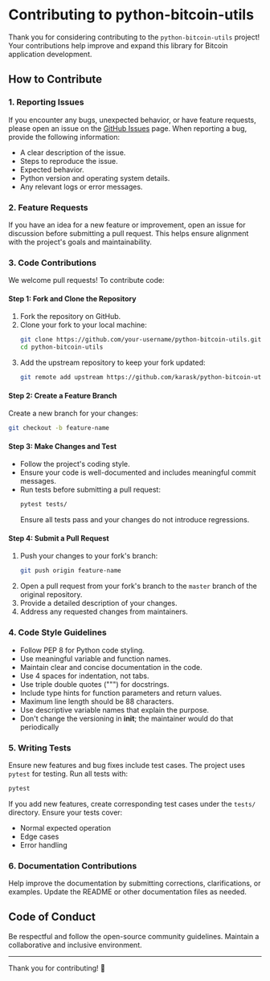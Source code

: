 # Contributing to python-bitcoin-utils

Thank you for considering contributing to the `python-bitcoin-utils` project! Your contributions help improve and expand this library for Bitcoin application development.

## How to Contribute

### 1. Reporting Issues

If you encounter any bugs, unexpected behavior, or have feature requests, please open an issue on the [GitHub Issues](https://github.com/karask/python-bitcoin-utils/issues) page. When reporting a bug, provide the following information:

- A clear description of the issue.
- Steps to reproduce the issue.
- Expected behavior.
- Python version and operating system details.
- Any relevant logs or error messages.

### 2. Feature Requests

If you have an idea for a new feature or improvement, open an issue for discussion before submitting a pull request. This helps ensure alignment with the project's goals and maintainability.

### 3. Code Contributions

We welcome pull requests! To contribute code:

#### Step 1: Fork and Clone the Repository

1. Fork the repository on GitHub.
2. Clone your fork to your local machine:
   ```sh
   git clone https://github.com/your-username/python-bitcoin-utils.git
   cd python-bitcoin-utils
   ```
3. Add the upstream repository to keep your fork updated:
   ```sh
   git remote add upstream https://github.com/karask/python-bitcoin-utils.git
   ```

#### Step 2: Create a Feature Branch

Create a new branch for your changes:

```sh
git checkout -b feature-name
```

#### Step 3: Make Changes and Test

- Follow the project's coding style.
- Ensure your code is well-documented and includes meaningful commit messages.
- Run tests before submitting a pull request:
  ```sh
  pytest tests/
  ```
  Ensure all tests pass and your changes do not introduce regressions.

#### Step 4: Submit a Pull Request

1. Push your changes to your fork's branch:
   ```sh
   git push origin feature-name
   ```
2. Open a pull request from your fork's branch to the `master` branch of the original repository.
3. Provide a detailed description of your changes.
4. Address any requested changes from maintainers.

### 4. Code Style Guidelines

- Follow PEP 8 for Python code styling.
- Use meaningful variable and function names.
- Maintain clear and concise documentation in the code.
- Use 4 spaces for indentation, not tabs.
- Use triple double quotes (""") for docstrings.
- Include type hints for function parameters and return values.
- Maximum line length should be 88 characters.
- Use descriptive variable names that explain the purpose.
- Don't change the versioning in __init__; the maintainer would do that periodically

### 5. Writing Tests

Ensure new features and bug fixes include test cases. The project uses `pytest` for testing. Run all tests with:

```sh
pytest
```

If you add new features, create corresponding test cases under the `tests/` directory. Ensure your tests cover:
- Normal expected operation
- Edge cases
- Error handling

### 6. Documentation Contributions

Help improve the documentation by submitting corrections, clarifications, or examples. Update the README or other documentation files as needed.

## Code of Conduct

Be respectful and follow the open-source community guidelines. Maintain a collaborative and inclusive environment.

---

Thank you for contributing! 🚀
